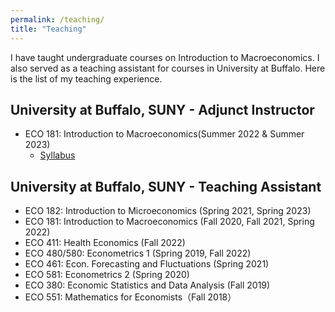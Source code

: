 ```yaml
---
permalink: /teaching/
title: "Teaching"
---
```


 I have taught undergraduate courses on Introduction to Macroeconomics. I also served as a teaching assistant for courses in University at Buffalo. Here is the list of my teaching experience. 


## University at Buffalo, SUNY - Adjunct Instructor
- ECO 181: Introduction to Macroeconomics(Summer 2022 & Summer 2023)
    - [Syllabus](/yushangw/files/pdf/teaching/Syllabus_ECO_181_Summer_2023.pdf)

## University at Buffalo, SUNY - Teaching Assistant
- ECO 182: Introduction to Microeconomics (Spring 2021, Spring 2023)
- ECO 181: Introduction to Macroeconomics (Fall 2020, Fall 2021, Spring 2022)
- ECO 411: Health Economics (Fall 2022)
- ECO 480/580: Econometrics 1 (Spring 2019, Fall 2022)
- ECO 461: Econ. Forecasting and Fluctuations  (Spring 2021)
- ECO 581: Econometrics 2 (Spring 2020)
- ECO 380: Economic Statistics and Data Analysis (Fall 2019)
- ECO 551: Mathematics for Economists（Fall 2018）
